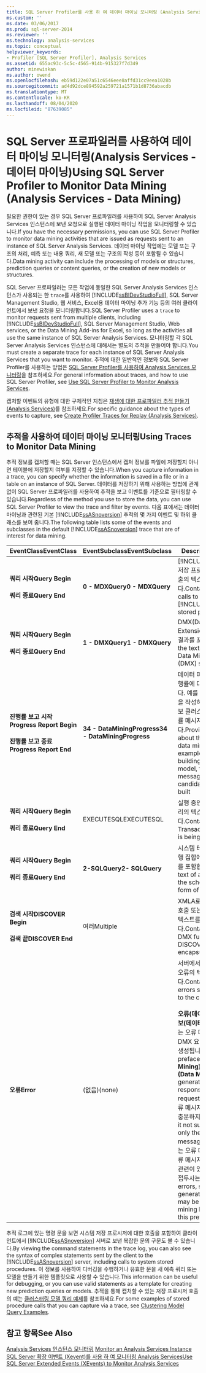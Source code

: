 ```yaml
---
title: SQL Server Profiler를 사용 하 여 데이터 마이닝 모니터링 (Analysis Services 데이터 마이닝) | Microsoft Docs
ms.custom: ''
ms.date: 03/06/2017
ms.prod: sql-server-2014
ms.reviewer: ''
ms.technology: analysis-services
ms.topic: conceptual
helpviewer_keywords:
- Profiler [SQL Server Profiler], Analysis Services
ms.assetid: 655ac93c-5c5c-4565-914b-915327f7d349
author: minewiskan
ms.author: owend
ms.openlocfilehash: eb59d122e07a51c6546eee8affd31cc9eea1028b
ms.sourcegitcommit: ad4d92dce894592a259721a1571b1d8736abacdb
ms.translationtype: MT
ms.contentlocale: ko-KR
ms.lasthandoff: 08/04/2020
ms.locfileid: "87639085"
---
```

# <a name="using-sql-server-profiler-to-monitor-data-mining-analysis-services---data-mining"></a><span data-ttu-id="367e9-102">SQL Server 프로파일러를 사용하여 데이터 마이닝 모니터링(Analysis Services - 데이터 마이닝)</span><span class="sxs-lookup"><span data-stu-id="367e9-102">Using SQL Server Profiler to Monitor Data Mining (Analysis Services - Data Mining)</span></span>
  <span data-ttu-id="367e9-103">필요한 권한이 있는 경우 SQL Server 프로파일러를 사용하여 SQL Server Analysis Services 인스턴스에 보낸 요청으로 실행된 데이터 마이닝 작업을 모니터링할 수 있습니다.</span><span class="sxs-lookup"><span data-stu-id="367e9-103">If you have the necessary permissions, you can use SQL Server Profiler to monitor data mining activities that are issued as requests sent to an instance of SQL Server Analysis Services.</span></span> <span data-ttu-id="367e9-104">데이터 마이닝 작업에는 모델 또는 구조의 처리, 예측 또는 내용 쿼리, 새 모델 또는 구조의 작성 등이 포함될 수 있습니다.</span><span class="sxs-lookup"><span data-stu-id="367e9-104">Data mining activity can include the processing of models or structures, prediction queries or content queries, or the creation of new models or structures.</span></span>  
  
 <span data-ttu-id="367e9-105">SQL Server 프로파일러는 모든 작업에 동일한 SQL Server Analysis Services 인스턴스가 사용되는 한 `trace`를 사용하여 [!INCLUDE[ssBIDevStudioFull](../../includes/ssbidevstudiofull-md.md)], SQL Server Management Studio, 웹 서비스, Excel용 데이터 마이닝 추가 기능 등의 여러 클라이언트에서 보낸 요청을 모니터링합니다.</span><span class="sxs-lookup"><span data-stu-id="367e9-105">SQL Server Profiler uses a `trace` to monitor requests sent from multiple clients, including [!INCLUDE[ssBIDevStudioFull](../../includes/ssbidevstudiofull-md.md)], SQL Server Management Studio, Web services, or the Data Mining Add-ins for Excel, so long as the activities all use the same instance of SQL Server Analysis Services.</span></span> <span data-ttu-id="367e9-106">모니터링할 각 SQL Server Analysis Services 인스턴스에 대해서는 별도의 추적을 만들어야 합니다.</span><span class="sxs-lookup"><span data-stu-id="367e9-106">You must create a separate trace for each instance of SQL Server Analysis Services that you want to monitor.</span></span> <span data-ttu-id="367e9-107">추적에 대한 일반적인 정보와 SQL Server Profiler를 사용하는 방법은 [SQL Server Profiler를 사용하여 Analysis Services 모니터링](../instances/use-sql-server-profiler-to-monitor-analysis-services.md)을 참조하세요.</span><span class="sxs-lookup"><span data-stu-id="367e9-107">For general information about traces, and how to use SQL Server Profiler, see [Use SQL Server Profiler to Monitor Analysis Services](../instances/use-sql-server-profiler-to-monitor-analysis-services.md).</span></span>  
  
 <span data-ttu-id="367e9-108">캡처할 이벤트의 유형에 대한 구체적인 지침은 [재생에 대한 프로파일러 추적 만들기&#40;Analysis Services&#41;](../instances/create-profiler-traces-for-replay-analysis-services.md)를 참조하세요.</span><span class="sxs-lookup"><span data-stu-id="367e9-108">For specific guidance about the types of events to capture, see [Create Profiler Traces for Replay &#40;Analysis Services&#41;](../instances/create-profiler-traces-for-replay-analysis-services.md).</span></span>  
  
## <a name="using-traces-to-monitor-data-mining"></a><span data-ttu-id="367e9-109">추적을 사용하여 데이터 마이닝 모니터링</span><span class="sxs-lookup"><span data-stu-id="367e9-109">Using Traces to Monitor Data Mining</span></span>  
 <span data-ttu-id="367e9-110">추적 정보를 캡처할 때는 SQL Server 인스턴스에서 캡처 정보를 파일에 저장할지 아니면 테이블에 저장할지 여부를 지정할 수 있습니다.</span><span class="sxs-lookup"><span data-stu-id="367e9-110">When you capture information in a trace, you can specify whether the information is saved in a file or in a table on an instance of SQL Server.</span></span> <span data-ttu-id="367e9-111">데이터를 저장하기 위해 사용하는 방법에 관계없이 SQL Server 프로파일러를 사용하여 추적을 보고 이벤트를 기준으로 필터링할 수 있습니다.</span><span class="sxs-lookup"><span data-stu-id="367e9-111">Regardless of the method you use to store the data, you can use SQL Server Profiler to view the trace and filter by events.</span></span> <span data-ttu-id="367e9-112">다음 표에서는 데이터 마이닝과 관련된 기본 [!INCLUDE[ssASnoversion](../../includes/ssasnoversion-md.md)] 추적의 몇 가지 이벤트 및 하위 클래스를 보여 줍니다.</span><span class="sxs-lookup"><span data-stu-id="367e9-112">The following table lists some of the events and subclasses in the default [!INCLUDE[ssASnoversion](../../includes/ssasnoversion-md.md)] trace that are of interest for data mining.</span></span>  
  
|<span data-ttu-id="367e9-113">EventClass</span><span class="sxs-lookup"><span data-stu-id="367e9-113">EventClass</span></span>|<span data-ttu-id="367e9-114">EventSubclass</span><span class="sxs-lookup"><span data-stu-id="367e9-114">EventSubclass</span></span>|<span data-ttu-id="367e9-115">Description</span><span class="sxs-lookup"><span data-stu-id="367e9-115">Description</span></span>|  
|----------------|-------------------|-----------------|  
|<span data-ttu-id="367e9-116">**쿼리 시작**</span><span class="sxs-lookup"><span data-stu-id="367e9-116">**Query Begin**</span></span><br /><br /> <span data-ttu-id="367e9-117">**쿼리 종료**</span><span class="sxs-lookup"><span data-stu-id="367e9-117">**Query End**</span></span>|<span data-ttu-id="367e9-118">**0 - MDXQuery**</span><span class="sxs-lookup"><span data-stu-id="367e9-118">**0 - MDXQuery**</span></span>|<span data-ttu-id="367e9-119">[!INCLUDE[ssASnoversion](../../includes/ssasnoversion-md.md)] 저장 프로시저에 대한 모든 호출의 텍스트를 포함합니다.</span><span class="sxs-lookup"><span data-stu-id="367e9-119">Contains the text of all calls to [!INCLUDE[ssASnoversion](../../includes/ssasnoversion-md.md)] stored procedures.</span></span>|  
|<span data-ttu-id="367e9-120">**쿼리 시작**</span><span class="sxs-lookup"><span data-stu-id="367e9-120">**Query Begin**</span></span><br /><br /> <span data-ttu-id="367e9-121">**쿼리 종료**</span><span class="sxs-lookup"><span data-stu-id="367e9-121">**Query End**</span></span>|<span data-ttu-id="367e9-122">**1 - DMXQuery**</span><span class="sxs-lookup"><span data-stu-id="367e9-122">**1 - DMXQuery**</span></span>|<span data-ttu-id="367e9-123">DMX(Data Mining Extensions) 문의 텍스트와 결과를 포함합니다.</span><span class="sxs-lookup"><span data-stu-id="367e9-123">Contains the text and results of Data Mining Extensions (DMX) statements.</span></span>|  
|<span data-ttu-id="367e9-124">**진행률 보고 시작**</span><span class="sxs-lookup"><span data-stu-id="367e9-124">**Progress Report Begin**</span></span><br /><br /> <span data-ttu-id="367e9-125">**진행률 보고 종료**</span><span class="sxs-lookup"><span data-stu-id="367e9-125">**Progress Report End**</span></span>|<span data-ttu-id="367e9-126">**34 - DataMiningProgress**</span><span class="sxs-lookup"><span data-stu-id="367e9-126">**34 - DataMiningProgress**</span></span>|<span data-ttu-id="367e9-127">데이터 마이닝 알고리즘의 진행률에 대한 정보를 제공합니다. 예를 들어 클러스터링 모델을 작성하는 경우 작성 중인 후보 클러스터를 알려 주는 진행률 메시지가 나타납니다.</span><span class="sxs-lookup"><span data-stu-id="367e9-127">Provides information about the progress of the data mining algorithm: for example, if you are building a clustering model, the progress message tells you which candidate cluster is being built</span></span>|  
|<span data-ttu-id="367e9-128">**쿼리 시작**</span><span class="sxs-lookup"><span data-stu-id="367e9-128">**Query Begin**</span></span><br /><br /> <span data-ttu-id="367e9-129">**쿼리 종료**</span><span class="sxs-lookup"><span data-stu-id="367e9-129">**Query End**</span></span>|<span data-ttu-id="367e9-130">EXECUTESQL</span><span class="sxs-lookup"><span data-stu-id="367e9-130">EXECUTESQL</span></span>|<span data-ttu-id="367e9-131">실행 중인 Transact-SQL 쿼리의 텍스트를 포함합니다.</span><span class="sxs-lookup"><span data-stu-id="367e9-131">Contains the text of the Transact-SQL query that is being executed</span></span>|  
|<span data-ttu-id="367e9-132">**쿼리 시작**</span><span class="sxs-lookup"><span data-stu-id="367e9-132">**Query Begin**</span></span><br /><br /> <span data-ttu-id="367e9-133">**쿼리 종료**</span><span class="sxs-lookup"><span data-stu-id="367e9-133">**Query End**</span></span>|<span data-ttu-id="367e9-134">**2-SQLQuery**</span><span class="sxs-lookup"><span data-stu-id="367e9-134">**2- SQLQuery**</span></span>|<span data-ttu-id="367e9-135">시스템 테이블 형식의 스키마 행 집합에 대한 쿼리의 텍스트를 포함합니다.</span><span class="sxs-lookup"><span data-stu-id="367e9-135">Contains the text of any queries against the schema rowsets in the form of system tables.</span></span>|  
|<span data-ttu-id="367e9-136">**검색 시작**</span><span class="sxs-lookup"><span data-stu-id="367e9-136">**DISCOVER Begin**</span></span><br /><br /> <span data-ttu-id="367e9-137">**검색 끝**</span><span class="sxs-lookup"><span data-stu-id="367e9-137">**DISCOVER End**</span></span>|<span data-ttu-id="367e9-138">여러</span><span class="sxs-lookup"><span data-stu-id="367e9-138">Multiple</span></span>|<span data-ttu-id="367e9-139">XMLA로 캡슐화된 DMX 함수 호출 또는 DISCOVER 문의 텍스트를 포함합니다.</span><span class="sxs-lookup"><span data-stu-id="367e9-139">Contains the text of DMX function calls or DISCOVER statements, encapsulated in XMLA.</span></span>|  
|<span data-ttu-id="367e9-140">**오류**</span><span class="sxs-lookup"><span data-stu-id="367e9-140">**Error**</span></span>|<span data-ttu-id="367e9-141">(없음)</span><span class="sxs-lookup"><span data-stu-id="367e9-141">(none)</span></span>|<span data-ttu-id="367e9-142">서버에서 클라이언트로 보낸 오류의 텍스트를 포함합니다.</span><span class="sxs-lookup"><span data-stu-id="367e9-142">Contains the text of errors sent by the server to the client.</span></span><br /><br /> <span data-ttu-id="367e9-143">**오류(데이터 마이닝):** 이나 **정보(데이터 마이닝):** 가 앞에 오는 오류 메시지는 특별히 DMX 요청에 대한 응답으로 생성됩니다.</span><span class="sxs-lookup"><span data-stu-id="367e9-143">Error messages prefaced with **Error (Data Mining):** or **Informational (Data Mining):** are generated specifically in response to DMX requests.</span></span> <span data-ttu-id="367e9-144">그러나 이러한 오류 메시지를 보는 것만으로는 충분하지 않습니다.</span><span class="sxs-lookup"><span data-stu-id="367e9-144">However, it not sufficient to view only these error messages.</span></span> <span data-ttu-id="367e9-145">파서에서 생성하는 오류 메시지와 같은 다른 오류 메시지도 데이터 마이닝과 관련이 있을 수 있지만 이러한 접두사는 없습니다.</span><span class="sxs-lookup"><span data-stu-id="367e9-145">Other errors, such as those generated by the parser, may be related to data mining but do not have this prefix.</span></span>|  
  
 <span data-ttu-id="367e9-146">추적 로그에 있는 명령 문을 보면 시스템 저장 프로시저에 대한 호출을 포함하여 클라이언트에서 [!INCLUDE[ssASnoversion](../../includes/ssasnoversion-md.md)] 서버로 보낸 복잡한 문의 구문도 볼 수 있습니다.</span><span class="sxs-lookup"><span data-stu-id="367e9-146">By viewing the command statements in the trace log, you can also see the syntax of complex statements sent by the client to the [!INCLUDE[ssASnoversion](../../includes/ssasnoversion-md.md)] server, including calls to system stored procedures.</span></span> <span data-ttu-id="367e9-147">이 정보를 사용하여 디버깅을 수행하거나 유효한 문을 새 예측 쿼리 또는 모델을 만들기 위한 템플릿으로 사용할 수 있습니다.</span><span class="sxs-lookup"><span data-stu-id="367e9-147">This information can be useful for debugging, or you can use valid statements as a template for creating new prediction queries or models.</span></span> <span data-ttu-id="367e9-148">추적을 통해 캡처할 수 있는 저장 프로시저 호출의 예는 [클러스터링 모델 쿼리 예제](clustering-model-query-examples.md)를 참조하세요.</span><span class="sxs-lookup"><span data-stu-id="367e9-148">For some examples of stored procedure calls that you can capture via a trace, see [Clustering Model Query Examples](clustering-model-query-examples.md).</span></span>  
  
## <a name="see-also"></a><span data-ttu-id="367e9-149">참고 항목</span><span class="sxs-lookup"><span data-stu-id="367e9-149">See Also</span></span>  
 <span data-ttu-id="367e9-150">[Analysis Services 인스턴스 모니터링](../instances/monitor-an-analysis-services-instance.md) </span><span class="sxs-lookup"><span data-stu-id="367e9-150">[Monitor an Analysis Services Instance](../instances/monitor-an-analysis-services-instance.md) </span></span>  
 [<span data-ttu-id="367e9-151">SQL Server 확장 이벤트 &#40;Xevent&#41;를 사용 하 여 모니터링 Analysis Services</span><span class="sxs-lookup"><span data-stu-id="367e9-151">Use SQL Server Extended Events &#40;XEvents&#41; to Monitor Analysis Services</span></span>](../instances/monitor-analysis-services-with-sql-server-extended-events.md)  
  
  
